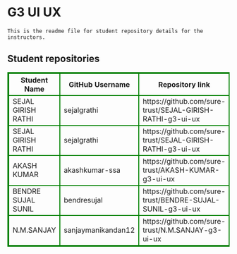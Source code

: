 # G3 UI UX
    This is the readme file for student repository details for the instructors.
## Student repositories 
<table style="border : 2px solid green; width:100%;">
<tr >
<th style="border : 2px solid green;">Student Name</th>
<th style="border : 2px solid green;">GitHub Username</th>
<th style="border : 2px solid green;">Repository link</th>
</tr>
<tr style="border : 2px solid green;">
<td style="border : 2px solid green;">SEJAL GIRISH RATHI</td> 

<td style="border : 2px solid green;">sejalgrathi</td> 

<td style="border : 2px solid green;">https://github.com/sure-trust/SEJAL-GIRISH-RATHI-g3-ui-ux</td> 
</tr>

<tr style="border : 2px solid green;">
<td style="border : 2px solid green;">SEJAL GIRISH RATHI</td> 

<td style="border : 2px solid green;">sejalgrathi</td> 

<td style="border : 2px solid green;">https://github.com/sure-trust/SEJAL-GIRISH-RATHI-g3-ui-ux</td> 
</tr>

<tr style="border : 2px solid green;">
<td style="border : 2px solid green;">AKASH KUMAR</td> 

<td style="border : 2px solid green;">akashkumar-ssa</td> 

<td style="border : 2px solid green;">https://github.com/sure-trust/AKASH-KUMAR-g3-ui-ux</td> 
</tr>

<tr style="border : 2px solid green;">
<td style="border : 2px solid green;">BENDRE SUJAL SUNIL</td> 

<td style="border : 2px solid green;">bendresujal</td> 

<td style="border : 2px solid green;">https://github.com/sure-trust/BENDRE-SUJAL-SUNIL-g3-ui-ux</td> 
</tr>

<tr style="border : 2px solid green;">
<td style="border : 2px solid green;">N.M.SANJAY</td> 

<td style="border : 2px solid green;">sanjaymanikandan12</td> 

<td style="border : 2px solid green;">https://github.com/sure-trust/N.M.SANJAY-g3-ui-ux</td> 
</tr>
